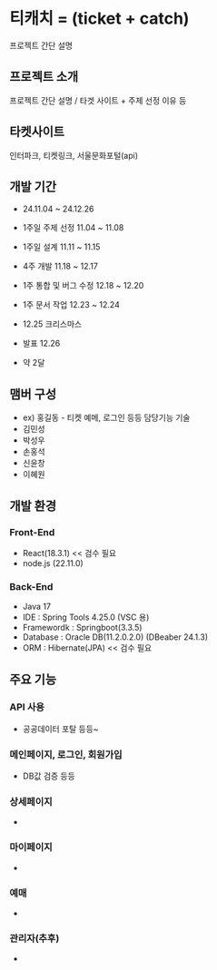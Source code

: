 # 티캐치 = (ticket + catch)
프로젝트 간단 설명

## 프로젝트 소개
프로젝트 간단 설명 / 타겟 사이트 + 주제 선정 이유 등

## 타켓사이트 
인터파크, 티켓링크, 서울문화포털(api)

## 개발 기간
- 24.11.04 ~ 24.12.26
  
- 1주일 주제 선정 11.04 ~ 11.08
- 1주일 설계 11.11 ~ 11.15
- 4주 개발 11.18 ~ 12.17
- 1주 통합 및 버그 수정 12.18 ~ 12.20
- 1주 문서 작업 12.23 ~ 12.24
- 12.25 크리스마스
- 발표 12.26
- 약 2달

## 맴버 구성
- ex) 홍길동 - 티켓 예메, 로그인 등등 담당기능 기술
- 김민성
- 박성우
- 손홍석
- 신윤창
- 이혜원

## 개발 환경
### Front-End
- React(18.3.1) << 검수 필요
- node.js (22.11.0) 
### Back-End
- Java 17
- IDE : Spring Tools 4.25.0 (VSC 용)
- Framewordk : Springboot(3.3.5)
- Database : Oracle DB(11.2.0.2.0) (DBeaber 24.1.3)
- ORM : Hibernate(JPA) << 검수 필요

## 주요 기능
### API 사용
- 공공데이터 포탈 등등~
### 메인페이지, 로그인, 회원가입
- DB값 검증 등등
### 상세페이지
- 
### 마이페이지
- 
### 예매
- 
### 관리자(추후)
-




